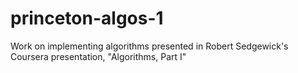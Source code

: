 # princeton-algos-1
Work on implementing algorithms presented in Robert Sedgewick's Coursera presentation, "Algorithms, Part I"
